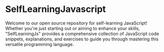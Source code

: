 # SelfLearningJavascript
Welcome to our open source repository for self-learning JavaScript! Whether you're just starting out or aiming to enhance your skills, "SelfLearningJs" provides a comprehensive collection of JavaScript code snippets, explanations, and exercises to guide you through mastering this versatile programming language.

